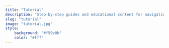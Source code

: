 ```yaml
---
title: "Tutorial"
description: "Step-by-step guides and educational content for navigating DeFi protocols"
slug: "tutorial"
image: "tutorial.jpg"
style:
    background: "#f59e0b"
    color: "#fff"
---
```

